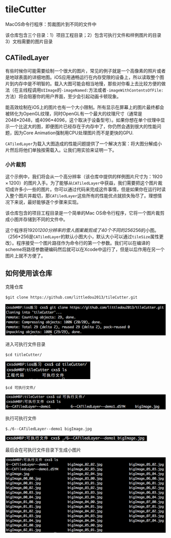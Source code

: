 # tileCutter
MacOS命令行程序：剪裁图片到不同的文件中

该仓库包含三个目录：1）项目工程目录；2）包含可执行文件和样例图片的目录 3）文档需要的图片目录

## CATiledLayer

有些时候你可能需要绘制一个很大的图片，常见的例子就是一个高像素的照片或者是地球表面的详细地图。iOS应用通畅运行在内存受限的设备上，所以读取整个图片到内存中是不明智的。载入大图可能会相当地慢，那些对你看上去比较方便的做法（在主线程调用`UIImage`的`-imageNamed:`方法或者`-imageWithContentsOfFile:`方法）将会阻塞你的用户界面，至少会引起动画卡顿现象。

能高效绘制在iOS上的图片也有一个大小限制。所有显示在屏幕上的图片最终都会被转化为OpenGL纹理，同时OpenGL有一个最大的纹理尺寸（通常是2048\*2048，或4096\*4096，这个取决于设备型号）。如果你想在单个纹理中显示一个比这大的图，即便图片已经存在于内存中了，你仍然会遇到很大的性能问题，因为Core Animation强制用CPU处理图片而不是更快的GPU.

`CATiledLayer`为载入大图造成的性能问题提供了一个解决方案：将大图分解成小片然后将他们单独按需载入。让我们用实验来证明一下。

### 小片裁剪

这个示例中，我们将会从一个高分辨率（该仓库中提供的样例图片尺寸为：1920 × 1200）的图片入手。为了能够从`CATiledLayer`中获益，我们需要把这个图片裁切成许多小一些的图片。你可以通过代码来完成这件事情，但是如果你在运行时读入整个图片并裁切，那`CATiledLayer`这些所有的性能优点就损失殆尽了。理想情况下来说，最好能够逐个步骤来实现。

该仓库包含的项目工程目录是一个简单的Mac OS命令行程序，它将一个图片裁剪成小图并存储到不同的文件中。

这个程序将1920*1200分辨率的雪人图案裁剪成了40个不同的256*256的小图。（256*256是`CATiledLayer`的默认小图大小，默认大小可以通过`tileSize`属性更改）。程序接受一个图片路径作为命令行的第一个参数。我们可以在编译的scheme将路径参数硬编码然后就可以在Xcode中运行了，但是以后作用在另一个图片上就不方便了。

## 如何使用该仓库

克隆仓库

`$git clone https://github.com/littledou2013/tileCutter.git`

![克隆仓库](./文档图片/E4E97AE1717FC8FE3F284337868AD203.png)

进入可执行文件目录

`$cd titleCutter/`

![进入仓库目录](./文档图片/6D74CE648D916CB9119DE373D58D9BD3.png)

`$cd 可执行文件/`

![进入可执行文件目录](./文档图片/74CF43818651E649128E5D45BE2DA0AD.png)

执行可执行文件

`$./6--CATiledLayer--demo1 bigImage.jpg`

![执行可执行文件](./文档图片/FF8C2873E3FB27A4287CC3431D9E6770.png)

最后会在可执行文件目录下生成小图片

![生成小图片文件](./文档图片/DC3A1F7F1494E6214D1BB2C22942DCAF.png)
